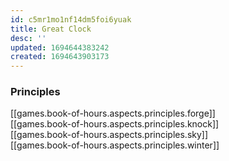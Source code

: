 ```yaml
---
id: c5mr1mo1nf14dm5foi6yuak
title: Great Clock
desc: ''
updated: 1694644383242
created: 1694643903173
---
```


### Principles

[[games.book-of-hours.aspects.principles.forge]]  
[[games.book-of-hours.aspects.principles.knock]]  
[[games.book-of-hours.aspects.principles.sky]]  
[[games.book-of-hours.aspects.principles.winter]]
